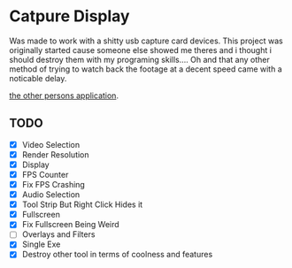 ﻿# Catpure Display
Was made to work with a shitty usb capture card devices.
This project was originally started cause someone else showed me theres and i thought i should destroy them with my programing skills.... Oh and that any other method of trying to watch back the footage at a decent speed came with a noticable delay.

[the other persons application](https://github.com/Jordy3D/VideoIn-Out).

## TODO
- [X] Video Selection
- [X] Render Resolution
- [X] Display
- [X] FPS Counter
- [X] Fix FPS Crashing
- [X] Audio Selection
- [X] Tool Strip But Right Click Hides it 
- [X] Fullscreen
- [X] Fix Fullscreen Being Weird
- [ ] Overlays and Filters
- [X] Single Exe
- [X] Destroy other tool in terms of coolness and features
